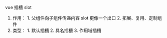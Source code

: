 <!--
 * @Descripttion: 
 * @version: 
 * @Author: Evildoer98
 * @Date: 2021-10-26 21:44:30
 * @LastEditors: Evildoer98
 * @LastEditTime: 2021-10-26 22:19:39
-->

vue 插槽 slot

  1. 作用：
    1. 父组件向子组件传递内容
      slot 更像一个出口
    2. 拓展、复用、定制组件
  2. 类型：
    1. 默认插槽
    2. 具名插槽
    3. 作用域插槽


